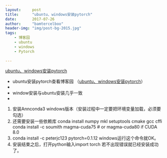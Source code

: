 ```yaml
---
layout:     post
title:      "ubuntu、windows安装pytorch"
date:       2017-07-26
author:     "bamtercelboo"
header-img: "img/post-bg-2015.jpg"
tags:
    - 博客园
    - ubuntu
    - windows 
    - Pytorch
 
---
```


> <div>
  <a href="http://www.cnblogs.com/bamtercelboo/p/7074366.html">ubuntu、windows安装pytorch</a></div>


-  ubuntu安装pytorch查看博客园   （<a href="http://www.cnblogs.com/bamtercelboo/p/7074366.html">ubuntu、windows安装pytorch</a>）
-  
-  window安装与ubuntu安装几乎一致
-  
1. 安装Annconda3 windows版本（安装过程中一定要把环境变量加载，必须要勾选）
2. 还需要安装一些依赖库
   conda install numpy mkl setuptools cmake gcc cffi 
   conda install -c soumith magma-cuda75     # or magma-cuda80 if CUDA 8.0
3. conda install -c peterjc123 pytorch=0.1.12     windows运行这个命令就OK。
4. 安装结束之后，打开python输入import torch 若不出现错误就已经安装成功了。



